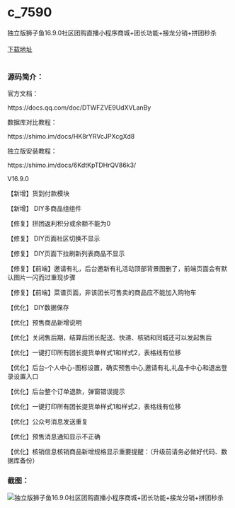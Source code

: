 # c_7590
独立版狮子鱼16.9.0社区团购直播小程序商城+团长功能+接龙分销+拼团秒杀
<br/></br>
[下载地址](https://www.uuid2.com/7590.html "下载地址")
<br/></br>
<h3>源码简介：</h3>
<p>官方文档：<p>
<p>https://docs.qq.com/doc/DTWFZVE9UdXVLanBy<p>
<p>数据库对比教程：<p>
<p>https://shimo.im/docs/HK8rYRVcJPXcgXd8<p>
<p>独立版安装教程：<p>
<p>https://shimo.im/docs/6KdtKpTDHrQV86k3/<p>
<p>V16.9.0<p>
<p>【新增】货到付款模块<p>
<p>【新增】 DIY多商品组组件<p>
<p>【修复】拼团返利积分或余额不能为0<p>
<p>【修复】 DIY页面社区切换不显示<p>
<p>【修复】 DIY页面下拉刷新列表商品不显示<p>
<p>【修复】【前端】邀请有礼，后台邀新有礼活动顶部背景图删了，前端页面会有默认图片一闪而过重现步骤<p>
<p>【修复】【前端】菜谱页面，非该团长可售卖的商品应不能加入购物车<p>
<p>【优化】 DIY数据保存<p>
<p>【优化】预售商品新增说明<p>
<p>【优化】关闭售后期，结算后团长配送、快递、核销和同城还可以发起售后<p>
<p>【优化】一键打印所有团长提货单样式1和样式2，表格线有位移<p>
<p>【优化】后台-个人中心-图标设置，确实预售中心,邀请有礼,礼品卡中心和退出登录设置入口<p>
<p>【优化】后台整个订单退款，弹窗错误提示<p>
<p>【优化】一键打印所有团长提货单样式1和样式2，表格线有位移<p>
<p>【优化】公众号消息发送重复<p>
<p>【优化】预售消息通知显示不正确<p>
<p>【优化】核销信息核销商品新增规格显示重要提醒：（升级前请务必做好代码、数据库备份）<p>
<h3>截图：</h3>
<img src="https://www.uuid2.com/wp-content/uploads/img/uimage/52761637809016.jpg" alt="独立版狮子鱼16.9.0社区团购直播小程序商城+团长功能+接龙分销+拼团秒杀">

